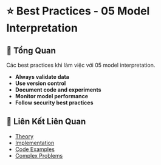 # ⭐ Best Practices - 05 Model Interpretation

## 🎯 Tổng Quan

Các best practices khi làm việc với 05 model interpretation.

- **Always validate data**
- **Use version control**
- **Document code and experiments**
- **Monitor model performance**
- **Follow security best practices**

## 🔗 Liên Kết Liên Quan

- [Theory](./THEORY_05_model_interpretation.md)
- [Implementation](./IMPLEMENTATION_05_model_interpretation.md)
- [Code Examples](./CODE_EXAMPLES_05_model_interpretation.md)
- [Complex Problems](./COMPLEX_PROBLEMS.md)
